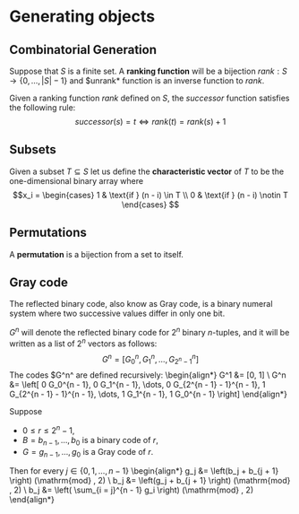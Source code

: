 # Generating objects

## Combinatorial Generation

Suppose that $S$ is a finite set. A **ranking function** will be a bijection $rank: S \rightarrow \{ 0, \dots, |S| - 1 \}$ and $unrank* function is an inverse function to $rank$.

Given a ranking function $rank$ defined on $S$, the $successor$ function satisfies the following rule:
$$successor(s) = t \Leftrightarrow rank(t) = rank(s) + 1$$

## Subsets

Given a subset $T \subseteq S$ let us define the **characteristic vector** of $T$ to be the one-dimensional binary array where
$$x_i = \begin{cases}
1 & \text{if } (n - i) \in T \\
0 & \text{if } (n - i) \notin T
\end{cases}
$$

## Permutations

A **permutation** is a bijection from a set to itself.

## Gray code

The reflected binary code, also know as Gray code, is a binary numeral system where two successive values differ in only one bit.

$G^n$ will denote the reflected binary code for $2^n$ binary $n$-tuples, and it will be written as a list of $2^n$ vectors as follows:
$$G^n = \left[ G_0^n, G_1^n, \dots, G_{2^n - 1}^n \right]$$
The codes $G^n^ are defined recursively:
\begin{align*}
G^1 &= [0, 1] \\
G^n &= \left[ 0 G_0^{n - 1}, 0 G_1^{n - 1}, \dots, 0 G_{2^{n - 1} - 1}^{n - 1}, 1 G_{2^{n - 1} - 1}^{n - 1}, \dots, 1 G_1^{n - 1}, 1 G_0^{n - 1} \right]
\end{align*}

Suppose

* $0 \leq r \leq 2^n - 1$,
* $B = b_{n - 1}, \dots, b_0$ is a binary code of $r$,
* $G = g_{n - 1}, \dots, g_0$ is a Gray code of $r$.

Then for every $j \in \{0, 1, \dots, n - 1\}$
\begin{align*}
g_j &= \left(b_j + b_{j + 1} \right) (\mathrm{mod} \, 2) \\
b_j &= \left(g_j + b_{j + 1} \right) (\mathrm{mod} \, 2) \\
b_j &= \left( \sum_{i = j}^{n - 1} g_i \right) (\mathrm{mod} \, 2)
\end{align*}
